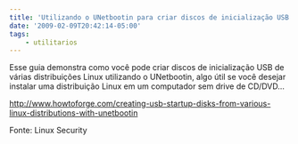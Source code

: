 ```yaml
---
title: 'Utilizando o UNetbootin para criar discos de inicialização USB'
date: '2009-02-09T20:42:14-05:00'
tags:
    - utilitarios
---
```


Esse guia demonstra como você pode criar discos de inicialização USB de várias distribuições Linux utilizando o UNetbootin, algo útil se você desejar instalar uma distribuição Linux em um computador sem drive de CD/DVD…

<http://www.howtoforge.com/creating-usb-startup-disks-from-various-linux-distributions-with-unetbootin>

Fonte: Linux Security
